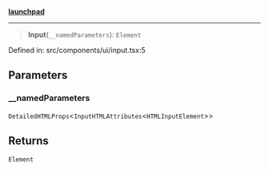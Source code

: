 [**launchpad**](index.md)

***

> **Input**(`__namedParameters`): `Element`

Defined in: src/components/ui/input.tsx:5

## Parameters

### \_\_namedParameters

`DetailedHTMLProps`\<`InputHTMLAttributes`\<`HTMLInputElement`\>\>

## Returns

`Element`
